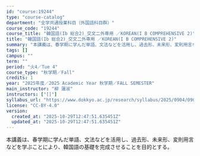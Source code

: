 ```yaml
---
id: "course:19244"
type: "course-catalog"
department: "全学共通授業科目（外国語科目群）"
course_code: "19244"
course_title: "韓国語(Ib 総合2)_交文二外専用 ／KOREAN(I B COMPREHENSIVE 2)"
title: "韓国語(Ib 総合2)_交文二外専用 ／KOREAN(I B COMPREHENSIVE 2)"
summary: "本講義は、春学期に学んだ単語、文法などを活用し、過去形、未来形、変則用言などを学ぶことにより、韓国語の基礎を完成させることを目的とする。"
tags: []
campus: ""
term: ""
period: "火4／Tue 4"
course_type: "秋学期／Fall"
credits: 1
year: "2025年度／2025 Academic Year 秋学期／FALL SEMESTER"
main_instructor: "柳 蓮淑"
instructors: ["[]"]
syllabus_url: "https://www.dokkyo.ac.jp/research/syllabus/2025/0904/0904_19244_ja_JP.html"
license: "CC-BY-4.0"
version:
  created_at: "2025-10-29T12:47:51.635451Z"
  updated_at: "2025-10-29T12:47:51.635451Z"
---
```

本講義は、春学期に学んだ単語、文法などを活用し、過去形、未来形、変則用言などを学ぶことにより、韓国語の基礎を完成させることを目的とする。
